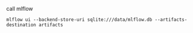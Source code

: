 call mlflow

```
mlflow ui --backend-store-uri sqlite:///data/mlflow.db --artifacts-destination artifacts

```